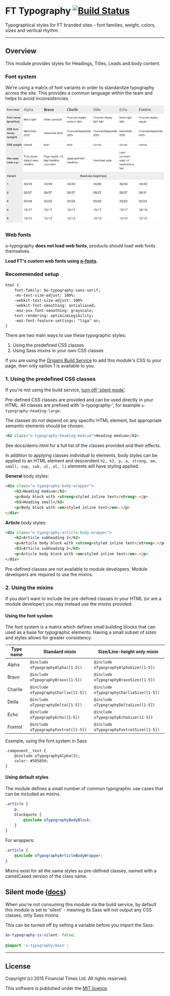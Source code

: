 # FT Typography [![Build Status](https://travis-ci.org/Financial-Times/o-typography.png?branch=master)](https://travis-ci.org/Financial-Times/o-typography)

Typographical styles for FT branded sites - font families, weight, colors, sizes and vertical rhythm.

----

## Overview

This module provides styles for Headings, Titles, Leads and body content.

### Font system

We’re using a matrix of font variants in order to standardize typography across the site. This provides a common language within the team and helps to avoid inconsistencies.

[![Font system](https://raw.githubusercontent.com/Financial-Times/o-typography/next-type/img/font-matrix.png)](https://raw.githubusercontent.com/Financial-Times/o-typography/next-type/img/font-matrix.png)


### Web fonts

o-typography **does not load web fonts**, products should load web fonts themselves.

**Load FT's custom web fonts using [o-fonts](https://github.com/financial-times/o-fonts).**


### Recommended setup

```
html {
	font-family: $o-typography-sans-serif;
	-ms-text-size-adjust: 100%;
	-webkit-text-size-adjust: 100%
	-webkit-font-smoothing: antialiased;
	-moz-osx-font-smoothing: grayscale;
	text-rendering: optimizeLegibility;
	-moz-font-feature-settings: "liga" on;
}
```

There are two main ways to use these typographic styles:

1. Using the predefined CSS classes
2. Using Sass mixins in your own CSS classes

If you are using the [Origami Build Service](http://origami.ft.com/docs/developer-guide/build-service/) to add this module's CSS to your page, then only option 1 is available to you.

### 1. Using the predefined CSS classes

If you're not using the build service, [turn off 'silent mode'](#silentmode).

Pre-defined CSS classes are provided and can be used directly in your HTML. All classes are prefixed with 'o-typography-', for example `o-typography-heading-large`.

The classes do not depend on any specific HTML element, but appropriate semantic elements should be chosen.

```html
<h2 class="o-typography-heading-medium">Heading medium</h2>
```

See docs/demo.html for a full list of the classes provided and their effects. 

In addition to applying classes individual to elements, body styles can be applied to an HTML element and descendent `h2, h3, p, a, strong, em, small, sup, sub, ul, ol, li` elements will have styling applied.

**General** body styles:

```html
<div class="o-typography-body-wrapper">
	<h2>Heading medium</h2>
	<p>Body block with <strong>styled inline text</strong>.</p>
	<h3>Heading small</h3>
	<p>Body block with <em>styled inline text</em>.</p>
</div>
```

**Article** body styles:

```html
<div class="o-typography-article-body-wrapper">
	<h2>Article subheading 1</h2>
	<p>Article body block with <strong>styled inline text</strong>.</p>
	<h3>Article subheading 2</h3>
	<p>Article body block with <em>styled inline text</em>.</p>
</div>
```

Pre-defined classes are not available to module developers. Module developers are required to use the mixins.

### 2. Using the mixins

If you don't want to include the pre-defined classes in your HTML (or are a module developer) you may instead use the mixins provided:

#### Using the font system

The font system is a matrix which defines small building blocks that can used as a base for typographic elements. Having a small subset of sizes and styles allows for greater consistency.

Type name |         Standard mixin         |    Size/Line-height only mixin
----------| ------------------------------ | -----------------------------------
Alpha     | `@include oTypographyAlpha([1-5])`   | `@include oTypographyAlphaSize([1-5])`
Bravo     | `@include oTypographyBravo([1-5])`   | `@include oTypographyBravoSize([1-5])`
Charlie   | `@include oTypographyCharlie([1-5])` | `@include oTypographyCharlieSize([1-5])`
Delta     | `@include oTypographyDelta([1-5])`   | `@include oTypographyDeltaSize([1-5])`
Echo      | `@include oTypographyEcho([1-5])`    | `@include oTypographyEchoSize([1-5])`
Foxtrot   | `@include oTypographyFoxtrot([1-5])` | `@include oTypographyFoxtrotSize([1-5])`

Example, using the font system in Sass

```
.component__text {
	@include oTypographyAlpha(3);
	color: #505050;
}
```

#### Using default styles

The module defines a small number of common typographic use cases that can be included as mixins.

```scss
.article {
	p,
	blockquote {
		@include oTypographyBodyBlock;
	}
}
```

For wrappers:

```scss
.article {
	@include oTypographyArticleBodyWrapper;
}
```

Mixins exist for all the same styles as pre-defined classes, named with a camelCased version of the class name.


## Silent mode ([docs](http://origami.ft.com/docs/syntax/scss/#silent-styles)) <a name="silentmode"></a>

When you're not consuming this module via the build service, by default this module is set to 'silent' - meaning its Sass will not output any CSS classes, only Sass mixins.

This can be turned off by setting a variable before you import the Sass:

```scss
$o-typography-is-silent: false;

@import 'o-typography/main';
```

----

## License

Copyright (c) 2015 Financial Times Ltd. All rights reserved.

This software is published under the [MIT licence](http://opensource.org/licenses/MIT).
